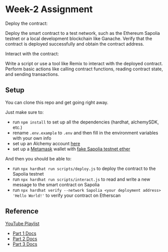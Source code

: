# Week-2 Assignment

Deploy the contract:

Deploy the smart contract to a test network, such as the Ethereum Sapolia testnet or a local development blockchain like Ganache. Verify that the contract is deployed successfully and obtain the contract address.

Interact with the contract:

Write a script or use a tool like Remix to interact with the deployed contract. Perform basic actions like calling contract functions, reading contract state, and sending transactions.




## Setup

You can clone this repo and get going right away.

Just make sure to:
- run `npm install` to set up all the dependencies (hardhat, alchemySDK, etc.)
- rename `.env.example` to `.env` and then fill in the environment variables with your own info
- set up an Alchemy account [here](https://alchemy.com/?a=641a319005)
- set up a [Metamask](https://metamask.io/download.html) wallet with [fake Sapolia testnet ether](https://sepoliafaucet.com/)

And then you should be able to:
- run `npx hardhat run scripts/deploy.js` to deploy the contract to the Sapolia testnet
- run `npx hardhat run scripts/interact.js` to read and write a new message to the smart contract on Sapolia
- run `npx hardhat verify --network Sapolia <your deployment address> 'Hello World!'` to verify your contract on Etherscan


## Reference

[YouTube Playlist](https://www.youtube.com/watch?v=g73EGNKatDw&list=PLMj8NvODurfGgDJG-qQWyKtqTxJyRGI0i)

- [Part 1 Docs](https://docs.alchemy.com/alchemy/tutorials/hello-world-smart-contract)
- [Part 2 Docs](https://docs.alchemy.com/alchemy/tutorials/hello-world-smart-contract/interacting-with-a-smart-contract)
- [Part 3 Docs](https://docs.alchemy.com/alchemy/tutorials/hello-world-smart-contract/submitting-your-smart-contract-to-etherscan)